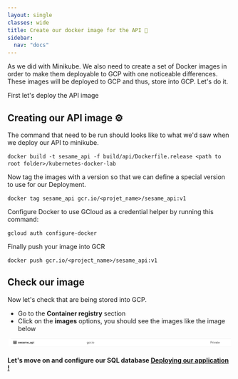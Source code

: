 ```yaml
---
layout: single
classes: wide
title: Create our docker image for the API 🏮
sidebar:
  nav: "docs"
---
```


As we did with Minikube. We also need to create a set of Docker images in order to make them deployable to GCP with one noticeable differences. These images will be deployed to GCP and thus, store into GCP. Let's do it.

First let's deploy the API image

## Creating our API image ⚙️

The command that need to be run should looks like to what we'd saw when we deploy our API to minikube.

```shell
docker build -t sesame_api -f build/api/Dockerfile.release <path to root folder>/kubernetes-docker-lab
```

Now tag the images with a version so that we can define a special version to use for our Deployment.

```shell
docker tag sesame_api gcr.io/<projet_name>/sesame_api:v1
```

Configure Docker to use GCloud as a credential helper by running this command:

```shell
gcloud auth configure-docker
```

Finally push your image into GCR

```shell
docker push gcr.io/<project_name>/sesame_api:v1
```

## Check our image

Now let's check that are being stored into GCP.
- Go to the **Container registry** section
- Click on the **images** options, you should see the images like the image below

<p align="center">
  <img src="../img/gcp-api-image.png" alt="drawing" width="500"/>
</p>

#### Let's move on and configure our SQL database [Deploying our application !](sql.md)
